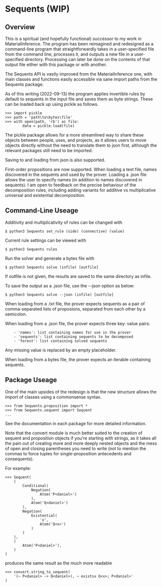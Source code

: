 # Sequents (WIP)


## Overview

This is a spiritual (and hopefully functional) successor to my work in 
MaterialInference. The program has been reimagined and redesigned as a
command-line program that straightforwardly takes in a user-specified
file from the command line, processes it, and outputs a new file in a 
user-specified directory. Processing can later be done on the contents 
of that output file either with this package or with another. 

The Sequents API is vastly improved from the MaterialInference one,
with main classes and functions easily accessible via sane import paths
from the Sequents package. 

As of this writing (2022-09-13) the program applies invertible rules by
default to sequents in the input file and saves them as byte strings. 
These can be loaded back up using pickle as follows.
```
>>> import pickle
>>> path = 'path\to\bytes\file'
>>> with open(path, 'rb') as file:
        data = pickle.load(file)
```
The pickle package allows for a more streamlined way to share these objects
between people, uses, and projects, as it allows users to move objects 
directly without the need to translate them to json first, although the 
relevant packages still need to be imported.

Saving to and loading from json is also supported. 

First-order propositions are now supported. When loading a text file, names
discovered in the sequents and used by the prover. Loading a .json file 
allows the user to specify names (in addition to names discovered in
sequents). I am open to feedback on the precise behaviour of the 
decomposition rules, including adding variants for additive vs 
multiplicative universal and existential decomposition.


## Command-Line Useage

Additivity and multiplicativity of rules can be changed with 
```
$ python3 Sequents set_rule (side) (connective) (value)
```

Current rule settings can be viewed with
```
$ python3 Sequents rules
```

Run the solver and generate a bytes file with
```
$ python3 Sequents solve (infile) [outfile]
```
If outfile is not given, the results are saved to the same directory
as infile.

To save the output as a .json file, use the --json option as below:
```
$ python3 Sequents solve --json (infile) [outfile]
```

When loading from a .txt file, the prover expects sequents as a pair
of comma-separated lists of proposions, separated from each other
by a semicolon.

When loading from a .json file, the prover expects three key: value 
pairs:

        - 'names': list containing names for use in the prover
        - 'sequents': list containing sequents to be decomposed
        - 'forest': list containing solved sequents
        
Any missing value is replaced by an empty placeholder.

When loading from a bytes file, the prover expects an iterable 
containing sequents.

## Package Useage
One of the main upsides of the redesign is that the new structure allows
the import of classes using a commonsense syntax. 
```
>>> from Sequents.proposition import *
>>> from Sequents.sequent import Sequent
...
```
See the documentation in each package for more detailed information.

Note that the convert module is much better suited to the creation of
sequent and proposition objects if you're starting with strings, as it
takes all the pain out of creating more and more deeply nested objects
and the mess of open and closing parentheses you need to write (not to
mention the commas to force tuples for single-proposition antecedents 
and consequents).

For example:
```
>>> Sequent(
    (
        Conditional(
            Negation(
                Atom('P<daniel>')
            ),
            Atom('Q<daniel>')
        ),
        Negation(
            Existential(
                'x', 
                Atom('Q<x>')
            )
        )
    ),
    (
        Atom('P<daniel>'),
    )
)
```
produces the same result as the much more readable
```
>>> convert.string_to_sequent(
    '(~ P<daniel> -> Q<daniel>), ~ existsx Q<x>; P<daniel>'
)
```
